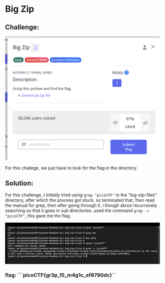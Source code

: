 # Big Zip

## Challenge:

![images](images/bigzipq.png)

For this challege, we just have to look for the flag in the directory.

## Solution:
For this challenge, I initially tried using ```grep "picoCTF"``` in the "big-zip-files" directory, after which the process got stuck, so terminated that, then read the manual for grep, then after going through it, i though about recurrsively searching so that it goes in sub directories. used the command ```grep -r "picoCTF"```, this gave me the flag.

![images](images/bigzipans.png)

### flag: ```picoCTF{gr3p_15_m4g1c_ef8790dc}``